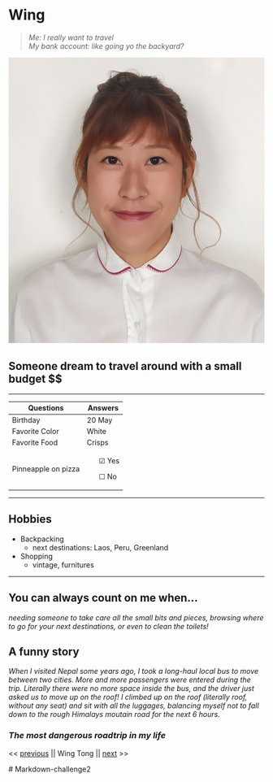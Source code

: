 


# Wing 


> *Me: I really want to travel* <br>
> _My bank account: like going yo the backyard?_


![](Wing.jpg)

## Someone dream to travel around with a small budget $$ 

_____________________________

| Questions           | Answers
|----------------|---------------|
Birthday | 20 May
Favorite Color | White
Favorite Food | Crisps
Pinneapple on pizza |<ul>&#9745; Yes</ul> <ul> &#9744; No</ul>

____

## Hobbies

* Backpacking
    * next destinations: Laos, Peru, Greenland
* Shopping
  * vintage, furnitures
 
______

## You can always count on me when... 

*needing someone to take care all the small bits and pieces, browsing where to go for your next destinations, or even to clean the toilets!*


## A funny story 
*When I visited Nepal some years ago, I took a long-haul local bus to move between two cities. More and more passengers were entered during the trip. Literally there were no more space inside the bus, and the driver just asked us to move up on the roof! I climbed up on the roof (literally roof, without any seat) and sit with all the luggages, balancing myself not to fall down to the rough Himalays moutain road for the next 6 hours.*  

### *The most dangerous roadtrip in my life* 

<< [previous](https://github.com/WendyStoop/markdown-challenge) || Wing Tong || [next](https://github.com/A-Maarij/markdown-challenge/blob/main/Markup.md) >>






#   M a r k d o w n - c h a l l e n g e 2 
 
 